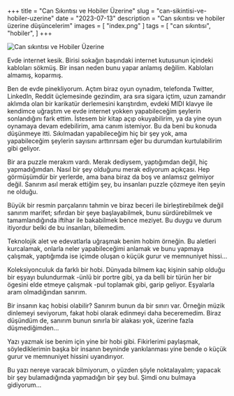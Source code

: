 +++
title = "Can Sıkıntısı ve Hobiler Üzerine"
slug = "can-sikintisi-ve-hobiler-uzerine"
date = "2023-07-13"
description = "Can sıkıntısı ve hobiler üzerine düşüncelerim"
images = [ "index.png" ]
tags = [
  "can sıkıntısı",
  "hobiler",
]
+++

![Can sıkıntısı ve Hobiler Üzerine](index.png)

Evde internet kesik. Birisi sokağın başındaki internet kutusunun içindeki kabloları sökmüş. Bir insan neden bunu yapar anlamış değilim. Kabloları almamış, koparmış.

Ben de evde pinekliyorum. Açtım biraz oyun oynadım, telefonda Twitter, LinkedIn, Reddit üçlemesinde gezindim, ara sıra sigara içtim, uzun zamandır aklımda olan bir karikatür derlemesini karıştırdım, evdeki MIDI klavye ile kendimce uğraştım ve evde internet yokken yapabileceğim şeylerin sonlandığını fark ettim. İstesem bir kitap açıp okuyabilirim, ya da yine oyun oynamaya devam edebilirim, ama canım istemiyor. Bu da beni bu konuda düşünmeye itti. Sıkılmadan yapabileceğim hiç bir şey yok, ama yapabileceğim şeylerin sayısını arttırırsam eğer bu durumdan kurtulabilirim gibi geliyor.

Bir ara puzzle merakım vardı. Merak dediysem, yaptığımdan değil, hiç yapmadığımdan. Nasıl bir şey olduğunu merak ediyorum açıkçası. Hep görmüşümdür bir yerlerde, ama bana biraz da boş ve anlamsız gelmiyor değil. Sanırım asıl merak ettiğim şey, bu insanları puzzle çözmeye iten şeyin ne olduğu.

Büyük bir resmin parçalarını tahmin ve biraz beceri ile birleştirebilmek değil sanırım marifet; sıfırdan bir şeye başlayabilmek, bunu sürdürebilmek ve tamamlandığında iftihar ile bakabilmek bence meziyet. Bu duygu ve durum itiyordur belki de bu insanları, bilemedim.

Teknolojik alet ve edevatlarla uğraşmak benim hobim örneğin. Bu aletleri kurcalamak, onlarla neler yapabileceğimi anlamak ve bunu yapmaya çalışmak, yaptığımda ise içimde oluşan o küçük gurur ve memnuniyet hissi...

Koleksiyonculuk da farklı bir hobi. Dünyada bilmem kaç kişinin sahip olduğu bir eşyayı bulundurmak -ünlü bir portre gibi, ya da belli bir türün her bir ögesini elde etmeye çalışmak -pul toplamak gibi, garip geliyor. Eşyalarla aram olmadığından sanırım.

Bir insanın kaç hobisi olabilir? Sanırım bunun da bir sınırı var. Örneğin müzik dinlemeyi seviyorum, fakat hobi olarak edinmeyi daha beceremedim. Biraz düşündüm de, sanırım bunun sınırla bir alakası yok, üzerine fazla düşmediğimden...

Yazı yazmak ise benim için yine bir hobi gibi. Fikirlerimi paylaşmak, söylediklerimin başka bir insanın beyninde yankılanması yine bende o küçük gurur ve memnuniyet hissini uyandırıyor.

Bu yazı nereye varacak bilmiyorum, o yüzden şöyle noktalayalım; yapacak bir şey bulamadığında yapmadığın bir şey bul. Şimdi onu bulmaya gidiyorum...